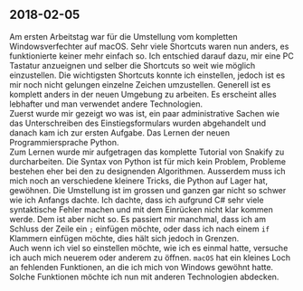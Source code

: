 ## 2018-02-05

Am ersten Arbeitstag war für die Umstellung vom kompletten Windowsverfechter auf macOS. Sehr viele Shortcuts waren nun anders, es funktionierte keiner mehr einfach so. Ich entschied darauf dazu, mir eine PC Tastatur anzueignen und selber die Shortcuts so weit wie möglich einzustellen. Die wichtigsten Shortcuts konnte ich einstellen, jedoch ist es mir noch nicht gelungen einzelne Zeichen umzustellen.
Generell ist es komplett anders in der neuen Umgebung zu arbeiten. Es erscheint alles lebhafter und man verwendet andere Technologien.  
Zuerst wurde mir gezeigt wo was ist, ein paar administrative Sachen wie das Unterschreiben des Einstiegsformulars wurden abgehandelt und danach kam ich zur ersten Aufgabe. Das Lernen der neuen Programmiersprache Python.  
Zum Lernen wurde mir aufgetragen das komplette Tutorial von Snakify zu durcharbeiten. Die Syntax von Python ist für mich kein Problem, Probleme bestehen eher bei den zu designenden Algorithmen. Ausserdem muss ich mich noch an verschiedene kleinere Tricks, die Python auf Lager hat, gewöhnen. Die Umstellung ist im grossen und ganzen gar nicht so schwer wie ich Anfangs dachte. Ich dachte, dass ich aufgrund C# sehr viele syntaktische Fehler machen und mit dem Einrücken nicht klar kommen werde. Dem ist aber nicht so. Es passiert mir manchmal, dass ich am Schluss der Zeile ein `;` einfügen möchte, oder dass ich nach einem `if` Klammern einfügen möchte, dies hält sich jedoch in Grenzen.  
Auch wenn ich viel so einstellen möchte, wie ich es einmal hatte, versuche ich auch mich neuerem oder anderem zu öffnen. `macOS` hat ein kleines Loch an fehlenden Funktionen, an die ich mich von Windows gewöhnt hatte. Solche Funktionen möchte ich nun mit anderen Technologien abdecken.
